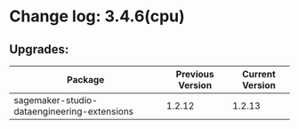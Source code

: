 # Change log: 3.4.6(cpu)

## Upgrades: 

Package | Previous Version | Current Version
---|---|---
sagemaker-studio-dataengineering-extensions|1.2.12|1.2.13
